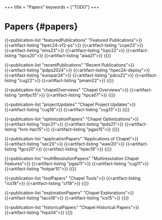 +++
title = "Papers"
keywords = ["TODO"]
+++

# Papers {#papers}

{{<publication-list "featuredPublications" "Featured Publications">}}
  {{<artifact-listing "hpec24-vf2-ps">}}
  {{<artifact-listing "ccpe23">}}
  {{<artifact-listing "ems23">}}
  {{<artifact-listing "lcpc22">}}
  {{<artifact-listing "hpcs20">}}
  {{<artifact-listing "aiaa21">}}
{{</publication-list>}}

{{<publication-list "recentPublications" "Recent Publications">}}
  {{<artifact-listing "ipdps2024">}}
  {{<artifact-listing "hpec24-deploy">}}
  {{<artifact-listing "europar24">}}
  {{<artifact-listing "pdco22">}}
  {{<artifact-listing "cug22">}}
  {{<artifact-listing "pmam22">}}
{{</publication-list>}}

{{<publication-list "chapelOverviews" "Chapel Overviews">}}
  {{<artifact-listing "pmfpc15">}}
  {{<artifact-listing "hpca07">}}
{{</publication-list>}}

{{<publication-list "projectUpdates" "Chapel Project Updates">}}
  {{<artifact-listing "cug18">}}
  {{<artifact-listing "cug13">}}
{{</publication-list>}}

{{<publication-list "optimizationPapers" "Chapel Optimizations">}}
  {{<artifact-listing "lcpc21">}}
  {{<artifact-listing "tpds21">}}
  {{<artifact-listing "llvm-hpc15">}}
  {{<artifact-listing "pgas15">}}
{{</publication-list>}}

{{<publication-list "applicationPapers" "Applications of Chapel">}}
  {{<artifact-listing "sec20">}}
  {{<artifact-listing "waw20">}}
  {{<artifact-listing "fgcs20">}}
  {{<artifact-listing "hpec19">}}
{{</publication-list>}}

{{<publication-list "multiResolutionPapers" "Multiresolution Chapel Features">}}
  {{<artifact-listing "pgas11">}}
  {{<artifact-listing "cug11">}}
  {{<artifact-listing "hotpar10">}}
{{</publication-list>}}

{{<publication-list "toolPapers" "Chapel Tools">}}
  {{<artifact-listing "ics18">}}
  {{<artifact-listing "cf18">}}
{{</publication-list>}}

{{<publication-list "explorationPapers" "Chapel Explorations">}}
  {{<artifact-listing "taco18">}}
  {{<artifact-listing "ics15">}}
{{</publication-list>}}

{{<publication-list "historicalPapers" "Chapel Historical Papers">}}
  {{<artifact-listing "hips04">}}
{{</publication-list>}}
